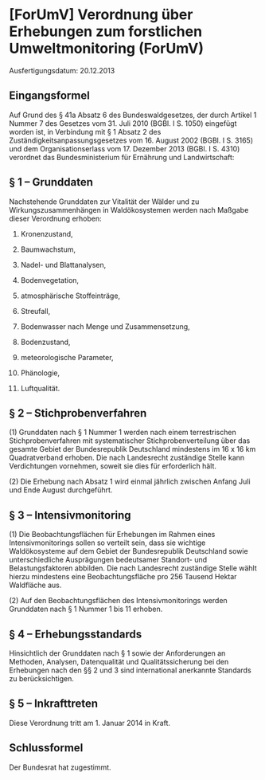 # [ForUmV] Verordnung über Erhebungen zum forstlichen Umweltmonitoring  (ForUmV)

Ausfertigungsdatum: 20.12.2013

 

## Eingangsformel

Auf Grund des § 41a Absatz 6 des Bundeswaldgesetzes, der durch Artikel 1 Nummer 7 des Gesetzes vom 31. Juli 2010 (BGBl. I S. 1050) eingefügt worden ist, in Verbindung mit § 1 Absatz 2 des Zuständigkeitsanpassungsgesetzes vom 16. August 2002 (BGBl. I S. 3165) und dem Organisationserlass vom 17. Dezember 2013 (BGBl. I S. 4310) verordnet das Bundesministerium für Ernährung und Landwirtschaft:


## § 1 – Grunddaten

Nachstehende Grunddaten zur Vitalität der Wälder und zu Wirkungszusammenhängen in Waldökosystemen werden nach Maßgabe dieser Verordnung erhoben:

1. Kronenzustand,

2. Baumwachstum,

3. Nadel- und Blattanalysen,

4. Bodenvegetation,

5. atmosphärische Stoffeinträge,

6. Streufall,

7. Bodenwasser nach Menge und Zusammensetzung,

8. Bodenzustand,

9. meteorologische Parameter,

10. Phänologie,

11. Luftqualität.


## § 2 – Stichprobenverfahren

(1) Grunddaten nach § 1 Nummer 1 werden nach einem terrestrischen Stichprobenverfahren mit systematischer Stichprobenverteilung über das gesamte Gebiet der Bundesrepublik Deutschland mindestens im 16 x 16 km Quadratverband erhoben. Die nach Landesrecht zuständige Stelle kann Verdichtungen vornehmen, soweit sie dies für erforderlich hält.

(2) Die Erhebung nach Absatz 1 wird einmal jährlich zwischen Anfang Juli und Ende August durchgeführt.


## § 3 – Intensivmonitoring

(1) Die Beobachtungsflächen für Erhebungen im Rahmen eines Intensivmonitorings sollen so verteilt sein, dass sie wichtige Waldökosysteme auf dem Gebiet der Bundesrepublik Deutschland sowie unterschiedliche Ausprägungen bedeutsamer Standort- und Belastungsfaktoren abbilden. Die nach Landesrecht zuständige Stelle wählt hierzu mindestens eine Beobachtungsfläche pro 256 Tausend Hektar Waldfläche aus.

(2) Auf den Beobachtungsflächen des Intensivmonitorings werden Grunddaten nach § 1 Nummer 1 bis 11 erhoben.


## § 4 – Erhebungsstandards

Hinsichtlich der Grunddaten nach § 1 sowie der Anforderungen an Methoden, Analysen, Datenqualität und Qualitätssicherung bei den Erhebungen nach den §§ 2 und 3 sind international anerkannte Standards zu berücksichtigen.


## § 5 – Inkrafttreten

Diese Verordnung tritt am 1. Januar 2014 in Kraft.


## Schlussformel

Der Bundesrat hat zugestimmt.
